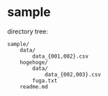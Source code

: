 sample
===

directory tree:

```
sample/
    data/
        data_{001,002}.csv
    hogehoge/
        data/
            data_{002,003}.csv
        fuga.txt
    readme.md
```
